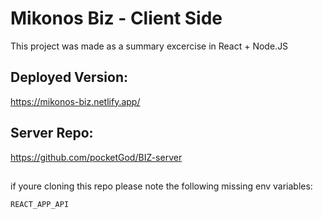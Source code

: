 # Mikonos Biz - Client Side
This project was made as a summary excercise in React + Node.JS

## Deployed Version:
https://mikonos-biz.netlify.app/

## Server Repo:
https://github.com/pocketGod/BIZ-server


## 

if youre cloning this repo please note the following missing env variables:

```bash
REACT_APP_API
```